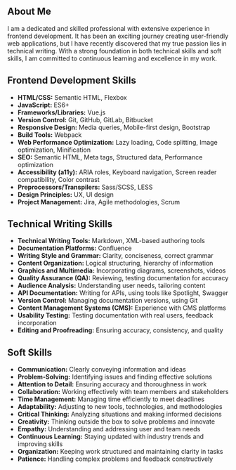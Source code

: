 
<h2>About Me</h2>
<p>
  I am a dedicated and skilled professional with extensive experience in frontend development.
  It has been an exciting journey creating user-friendly web applications, but I have recently discovered that my true passion lies in technical writing. With a strong foundation in both technical skills and soft skills, 
  I am committed to continuous learning and excellence in my work.
</p>

<h2>Frontend Development Skills</h2>
<ul>
  <li><strong>HTML/CSS:</strong> Semantic HTML, Flexbox</li>
  <li><strong>JavaScript:</strong> ES6+</li>
  <li><strong>Frameworks/Libraries:</strong> Vue.js</li>
  <li><strong>Version Control:</strong> Git, GitHub, GitLab, Bitbucket</li>
  <li><strong>Responsive Design:</strong> Media queries, Mobile-first design, Bootstrap</li>
  <li><strong>Build Tools:</strong> Webpack</li>
  <li><strong>Web Performance Optimization:</strong> Lazy loading, Code splitting, Image optimization, Minification</li>
  <li><strong>SEO:</strong> Semantic HTML, Meta tags, Structured data, Performance optimization</li>
  <li><strong>Accessibility (a11y):</strong> ARIA roles, Keyboard navigation, Screen reader compatibility, Color contrast</li>
  <li><strong>Preprocessors/Transpilers:</strong> Sass/SCSS, LESS</li>
  <li><strong>Design Principles:</strong> UX, UI design</li>
  <li><strong>Project Management:</strong> Jira, Agile methodologies, Scrum</li>
</ul>

<h2>Technical Writing Skills</h2>
<ul>
  <li><strong>Technical Writing Tools:</strong> Markdown, XML-based authoring tools</li>
  <li><strong>Documentation Platforms:</strong> Confluence</li>
  <li><strong>Writing Style and Grammar:</strong> Clarity, conciseness, correct grammar</li>
  <li><strong>Content Organization:</strong> Logical structuring, hierarchy of information</li>
  <li><strong>Graphics and Multimedia:</strong> Incorporating diagrams, screenshots, videos</li>
  <li><strong>Quality Assurance (QA):</strong> Reviewing, testing documentation for accuracy</li>
  <li><strong>Audience Analysis:</strong> Understanding user needs, tailoring content</li>
  <li><strong>API Documentation:</strong> Writing for APIs, using tools like Spotlight, Swagger</li>
  <li><strong>Version Control:</strong> Managing documentation versions, using Git</li>
  <li><strong>Content Management Systems (CMS):</strong> Experience with CMS platforms</li>
  <li><strong>Usability Testing:</strong> Testing documentation with real users, feedback incorporation</li>
  <li><strong>Editing and Proofreading:</strong> Ensuring accuracy, consistency, and quality</li>
</ul>

<h2>Soft Skills</h2>
<ul>
  <li><strong>Communication:</strong> Clearly conveying information and ideas</li>
  <li><strong>Problem-Solving:</strong> Identifying issues and finding effective solutions</li>
  <li><strong>Attention to Detail:</strong> Ensuring accuracy and thoroughness in work</li>
  <li><strong>Collaboration:</strong> Working effectively with team members and stakeholders</li>
  <li><strong>Time Management:</strong> Managing time efficiently to meet deadlines</li>
  <li><strong>Adaptability:</strong> Adjusting to new tools, technologies, and methodologies</li>
  <li><strong>Critical Thinking:</strong> Analyzing situations and making informed decisions</li>
  <li><strong>Creativity:</strong> Thinking outside the box to solve problems and innovate</li>
  <li><strong>Empathy:</strong> Understanding and addressing user and team needs</li>
  <li><strong>Continuous Learning:</strong> Staying updated with industry trends and improving skills</li>
  <li><strong>Organization:</strong> Keeping work structured and maintaining clarity in tasks</li>
  <li><strong>Patience:</strong> Handling complex problems and feedback constructively</li>
</ul>
